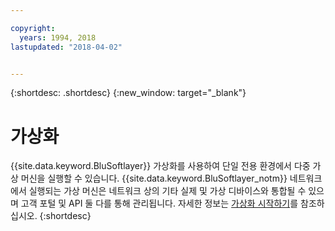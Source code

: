 ```yaml
---

copyright:
  years: 1994, 2018
lastupdated: "2018-04-02"


---
```


{:shortdesc: .shortdesc}
{:new_window: target="_blank"}

# 가상화

{{site.data.keyword.BluSoftlayer}} 가상화를 사용하여 단일 전용 환경에서 다중 가상 머신을 실행할 수 있습니다. {{site.data.keyword.BluSoftlayer_notm}} 네트워크에서
실행되는 가상 머신은 네트워크 상의 기타 실제 및 가상 디바이스와 통합될 수 있으며
고객 포털 및 API 둘 다를 통해 관리됩니다. 자세한 정보는
[가상화 시작하기](/docs/infrastructure/virtualization/virt_index.html)를 참조하십시오.
{:shortdesc}
